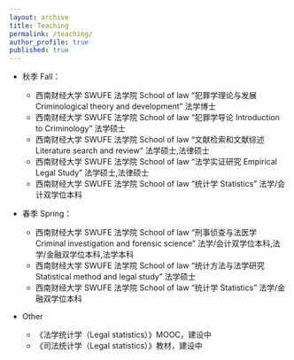 ```yaml
---
layout: archive
title: Teaching
permalink: /teaching/
author_profile: true
published: true
---
```


* 秋季 Fall：
  * 西南财经大学 SWUFE 法学院 School of law “犯罪学理论与发展 Criminological theory and development” 法学博士 
  * 西南财经大学 SWUFE 法学院 School of law “犯罪学导论 Introduction to Criminology” 法学硕士
  * 西南财经大学 SWUFE 法学院 School of law “文献检索和文献综述 Literature search and review” 法学硕士,法律硕士
  * 西南财经大学 SWUFE 法学院 School of law “法学实证研究 Empirical Legal Study” 法学硕士,法律硕士
  * 西南财经大学 SWUFE 法学院 School of law “统计学 Statistics” 法学/会计双学位本科
* 春季 Spring：
  * 西南财经大学 SWUFE 法学院 School of law “刑事侦查与法医学 Criminal investigation and forensic science” 法学/会计双学位本科,法学/金融双学位本科,法学本科
  * 西南财经大学 SWUFE 法学院 School of law “统计方法与法学研究 Statistical method and legal study” 法学硕士
  * 西南财经大学 SWUFE 法学院 School of law “统计学 Statistics” 法学/金融双学位本科

* Other
  * 《法学统计学（Legal statistics）》MOOC，建设中
  * 《司法统计学（Legal statistics）》教材，建设中

